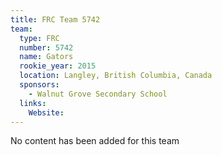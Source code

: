 ```yaml
---
title: FRC Team 5742
team:
  type: FRC
  number: 5742
  name: Gators
  rookie_year: 2015
  location: Langley, British Columbia, Canada
  sponsors:
    - Walnut Grove Secondary School
  links:
    Website: 
---
```

No content has been added for this team